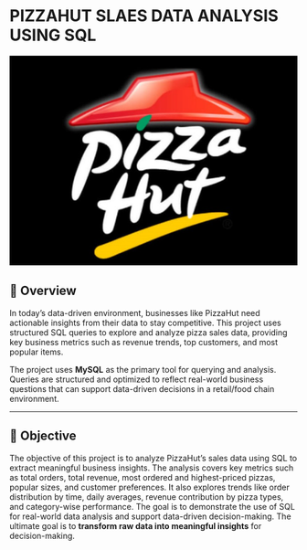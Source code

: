 # PIZZAHUT SLAES DATA ANALYSIS USING SQL
![Pizzahut logo](https://github.com/210himanshu/PIZZAHUT_SQL_PROJECT/blob/main/pizza%20hut%20logo.jpeg)
## 📌 Overview

In today’s data-driven environment, businesses like PizzaHut need actionable insights from their data to stay competitive. This project uses structured SQL queries to explore and analyze pizza sales data, providing key business metrics such as revenue trends, top customers, and most popular items.

The project uses **MySQL** as the primary tool for querying and analysis. Queries are structured and optimized to reflect real-world business questions that can support data-driven decisions in a retail/food chain environment.

---

## 🎯 Objective
The objective of this project is to analyze PizzaHut’s sales data using SQL to extract meaningful business insights. The analysis covers key metrics such as total orders, total revenue, most ordered and highest-priced pizzas, popular sizes, and customer preferences. It also explores trends like order distribution by time, daily averages, revenue contribution by pizza types, and category-wise performance. The goal is to demonstrate the use of SQL for real-world data analysis and support data-driven decision-making.
The ultimate goal is to **transform raw data into meaningful insights** for decision-making.
